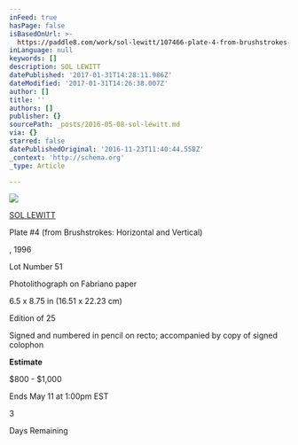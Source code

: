 ```yaml
---
inFeed: true
hasPage: false
isBasedOnUrl: >-
  https://paddle8.com/work/sol-lewitt/107466-plate-4-from-brushstrokes-horizontal-and-vertical
inLanguage: null
keywords: []
description: SOL LEWITT
datePublished: '2017-01-31T14:28:11.986Z'
dateModified: '2017-01-31T14:26:38.007Z'
author: []
title: ''
authors: []
publisher: {}
sourcePath: _posts/2016-05-08-sol-lewitt.md
via: {}
starred: false
datePublishedOriginal: '2016-11-23T11:40:44.558Z'
_context: 'http://schema.org'
_type: Article

---
```

![](https://assets.paddle8.com/media/artwork/artworkimageproxy/1460751135-xkhps0mckfydanzge4r6-xl.jpg)

[SOL LEWITT][0]

Plate \#4 (from Brushstrokes: Horizontal and Vertical)

, 1996

Lot Number 51

Photolithograph on Fabriano paper

6.5 x 8.75 in (16.51 x 22.23 cm)

Edition of 25

Signed and numbered in pencil on recto; accompanied by copy of signed colophon

**Estimate**

$800 - $1,000

Ends May 11 at 1:00pm EST

3

Days Remaining

[0]: https://paddle8.com/artists/sol-lewitt